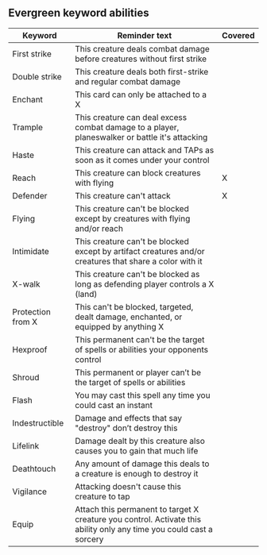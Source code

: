 ## Evergreen keyword abilities
| Keyword | Reminder text | Covered |
| --- | --- | --- |
| First strike | This creature deals combat damage before creatures without first strike |  |
| Double strike | This creature deals both first-strike and regular combat damage |  |
| Enchant | This card can only be attached to a X |  |
| Trample | This creature can deal excess combat damage to a player, planeswalker or battle it's attacking |  |
| Haste | This creature can attack and TAPs as soon as it comes under your control |  |
| Reach | This creature can block creatures with flying | X |
| Defender | This creature can't attack | X |
| Flying | This creature can't be blocked except by creatures with flying and/or reach |  |
| Intimidate | This creature can't be blocked except by artifact creatures and/or creatures that share a color with it |  |
| X-walk | This creature can't be blocked as long as defending player controls a X (land) |  |
| Protection from X | This can't be blocked, targeted, dealt damage, enchanted, or equipped by anything X |  |
| Hexproof | This permanent can't be the target of spells or abilities your opponents control |  |
| Shroud | This permanent or player can’t be the target of spells or abilities |  |
| Flash | You may cast this spell any time you could cast an instant |  |
| Indestructible | Damage and effects that say "destroy" don’t destroy this |  |
| Lifelink | Damage dealt by this creature also causes you to gain that much life |  |
| Deathtouch | Any amount of damage this deals to a creature is enough to destroy it |  |
| Vigilance | Attacking doesn't cause this creature to tap |  |
| Equip | Attach this permanent to target X creature you control. Activate this ability only any time you could cast a sorcery |  |
